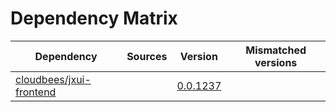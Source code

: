 # Dependency Matrix

Dependency | Sources | Version | Mismatched versions
---------- | ------- | ------- | -------------------
[cloudbees/jxui-frontend](https://github.com/cloudbees/jxui-frontend) |  | [0.0.1237](https://github.com/cloudbees/jxui-frontend/releases/tag/v0.0.1237) | 
